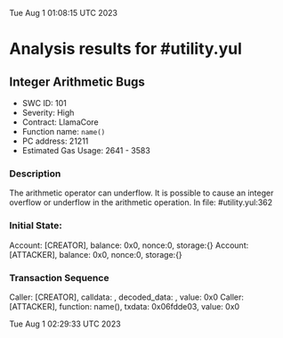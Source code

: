 Tue Aug  1 01:08:15 UTC 2023
# Analysis results for #utility.yul

## Integer Arithmetic Bugs
- SWC ID: 101
- Severity: High
- Contract: LlamaCore
- Function name: `name()`
- PC address: 21211
- Estimated Gas Usage: 2641 - 3583

### Description

The arithmetic operator can underflow.
It is possible to cause an integer overflow or underflow in the arithmetic operation.
In file: #utility.yul:362

### Initial State:

Account: [CREATOR], balance: 0x0, nonce:0, storage:{}
Account: [ATTACKER], balance: 0x0, nonce:0, storage:{}

### Transaction Sequence

Caller: [CREATOR], calldata: , decoded_data: , value: 0x0
Caller: [ATTACKER], function: name(), txdata: 0x06fdde03, value: 0x0


Tue Aug  1 02:29:33 UTC 2023
